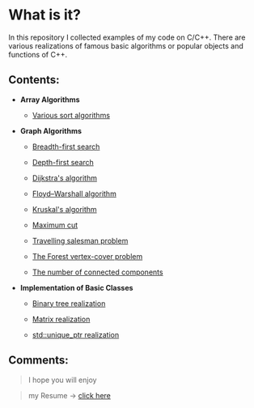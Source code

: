 # What is it?
 In this repository I collected examples of my code on C/C++. There are various realizations of famous basic algorithms or popular objects and functions of C++.

## Contents:

* **Array Algorithms**
    * [Various sort algorithms](https://github.com/RuS2m/CODE/tree/master/sorts)

* **Graph Algorithms**
    * [Breadth-first search](https://github.com/RuS2m/CODE/tree/master/BFS)

    * [Depth-first search](https://github.com/RuS2m/CODE/tree/master/DFS)

    * [Dijkstra's algorithm](https://github.com/RuS2m/CODE/tree/master/Dijkstra)

    * [Floyd–Warshall algorithm](https://github.com/RuS2m/CODE/tree/master/Floyd–Warshall)

    * [Kruskal's algorithm](https://github.com/RuS2m/CODE/tree/master/Kruskal)

    * [Maximum cut](https://github.com/RuS2m/CODE/tree/master/max_cut)

    * [Travelling salesman problem](https://github.com/RuS2m/CODE/tree/master/TSP)

    * [The Forest vertex-cover problem](https://github.com/RuS2m/CODE/tree/master/FVC)

    * [The number of connected components](https://github.com/RuS2m/CODE/tree/master/component_counter)

* **Implementation of Basic Classes**
    * [Binary tree realization](https://github.com/RuS2m/CODE/tree/master/bin_tree)

    * [Matrix realization](https://github.com/RuS2m/CODE/tree/master/matrix)

    * [std::unique_ptr realization](https://github.com/RuS2m/CODE/tree/master/unique_ptr)

## Comments:
> I hope you will enjoy

> my Resume -> [click here](https://github.com/RuS2m/CODE/tree/master/RESUME.pdf)
